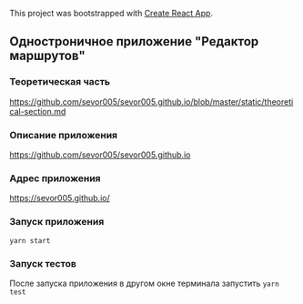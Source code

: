 This project was bootstrapped with [Create React App](https://github.com/facebook/create-react-app).

## Одностроничное приложение "Редактор маршрутов"

### Теоретическая часть

https://github.com/sevor005/sevor005.github.io/blob/master/static/theoretical-section.md

### Описание приложения

https://github.com/sevor005/sevor005.github.io

### Адрес приложения

https://sevor005.github.io/

### Запуск приложения

`yarn start`

### Запуск тестов

После запуска приложения в другом окне терминала запустить `yarn test`

